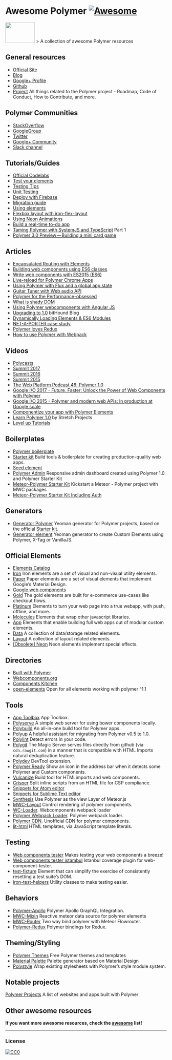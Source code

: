 Awesome Polymer [![Awesome](https://cdn.rawgit.com/sindresorhus/awesome/d7305f38d29fed78fa85652e3a63e154dd8e8829/media/badge.svg)](https://github.com/sindresorhus/awesome)
===========================================================================================================================================================================

[<img src="https://www.polymer-project.org/images/logos/p-logo.png" width="92" height="64" />](https://www.polymer-project.org) &gt; A collection of awesome Polymer resources

General resources
-----------------

-   [Official Site](https://www.polymer-project.org)
-   [Blog](https://blog.polymer-project.org/)
-   [Google+ Profile](https://plus.google.com/+PolymerProject/)
-   [Github](https://github.com/polymer)
-   [Project](https://github.com/polymer/project) All things related to the Polymer project - Roadmap, Code of Conduct, How to Contribute, and more.

Polymer Communities
-------------------

-   [StackOverflow](http://stackoverflow.com/questions/tagged/polymer)
-   [GoogleGroup](https://groups.google.com/forum/#!forum/polymer-dev)
-   [Twitter](https://twitter.com/polymer)
-   [Google+ Community](https://plus.google.com/u/1/communities/115626364525706131031)
-   [Slack channel](http://polymer-slack.herokuapp.com/)

Tutorials/Guides
----------------

-   [Official Codelabs](https://codelabs.developers.google.com/polymer-summit)
-   [Test your elements](https://www.polymer-project.org/2.0/docs/tools/tests)
-   [Testing Tips](https://medium.com/google-developer-experts/polymer-testing-tips-f217ba94a64)
-   [Unit Testing](https://medium.com/@granze/polymer-unit-testing-d6a69910dc31)
-   [Deploy with Firebase](https://www.polymer-project.org/2.0/start/toolbox/deploy)
-   [Migration guide](https://www.polymer-project.org/1.0/docs/migration.html)
-   [Using elements](https://elements.polymer-project.org/guides/using-elements)
-   [Flexbox layout with iron-flex-layout](https://elements.polymer-project.org/guides/flex-layout)
-   [Using Neon Animations](https://elements.polymer-project.org/guides/using-neon-animations)
-   [Build a real-time to-do app](https://scotch.io/tutorials/build-a-real-time-polymer-to-do-app)
-   [Taming Polymer with SystemJS and TypeScript](http://blog.charto.net/typescript/Taming-Polymer-with-SystemJS-and-TypeScript-part-1/) Part 1
-   [Polymer 3.0 Preview — Building a mini card game](https://medium.com/@jecelynyeen/polymer-3-0-preview-building-a-mini-card-game-ce8948265fd6)

Articles
--------

-   [Encapsulated Routing with Elements](https://www.polymer-project.org/1.0/articles/routing.html)
-   [Building web components using ES6 classes](https://www.polymer-project.org/1.0/articles/es6.html)
-   [Write web components with ES2015 (ES6)](http://www.revillweb.com/tutorials/web-components-with-es2015-es6/)
-   [Live-reload for Polymer Chrome Apps](http://codingwithgerwin.blogspot.it/2015/07/live-reload-for-polymer-chrome-apps.html)
-   [Using Polymer with Flux and a global app state](http://paulusschoutsen.nl/blog/2015/07/using-polymer-with-flux-and-a-global-app-state/)
-   [Guitar Tuner with Web audio API](https://aerotwist.com/blog/guitar-tuner/)
-   [Polymer for the Performance-obsessed](https://aerotwist.com/blog/polymer-for-the-performance-obsessed/)
-   [What is shady DOM](https://www.polymer-project.org/1.0/articles/shadydom.html)
-   [Using Polymer webcomponents with Angular JS](http://jcrowther.io/2015/05/26/using-polymer-webcomponents-with-angular-js/)
-   [Upgrading to 1.0](https://www.bithound.io/blog/post/upgrading-to-polymer-10) bitHound Blog
-   [Dynamically Loading Elements & ES6 Modules](http://addyosmani.github.io/webcomponent-samples/polymer/modules/)
-   [NET-A-PORTER case study](https://developers.google.com/web/showcase/case-study/net-a-porter)
-   [Polymer loves Redux](https://medium.com/collaborne-engineering/polymer-loves-redux-f89a863394d9#.7f4z92ppy)
-   [How to use Polymer with Webpack](https://medium.com/dev-channel/how-to-use-polymer-with-webpack-b41812d78b15)

Videos
------

-   [Polycasts](https://www.youtube.com/playlist?list=PLOU2XLYxmsII5c3Mgw6fNYCzaWrsM3sMN)
-   [Summit 2017](https://www.youtube.com/watch?v=TDpiyrcOO30&list=PLNYkxOF6rcIDP0PqVaJxqNWwIgvoEPzJi)
-   [Summit 2016](https://www.youtube.com/watch?v=0iM0DZjYGqg&list=PLNYkxOF6rcICc687SxHQRuo9TVNOJelSZ)
-   [Summit 2015](https://www.youtube.com/playlist?list=PLNYkxOF6rcICdISJclfQhj2S8QZGjXV8J)
-   [The Web Platform Podcast 46: Polymer 1.0](https://www.youtube.com/watch?v=d9tNO3n0RlM)
-   [Google I/O 2017 - Future, Faster: Unlock the Power of Web Components with Polymer](https://www.youtube.com/watch?v=cuoZenpQveQ)
-   [Google I/O 2015 - Polymer and modern web APIs: In production at Google scale](https://www.youtube.com/watch?v=fD2As5RmM8Q)
-   [Componentize your app with Polymer Elements](https://youtu.be/7WgEuNZCCHk)
-   [Learn Polymer 1.0](https://www.youtube.com/playlist?list=PLPaj_o9gjMYll0sSb47TrzQCjIo5iqQZm) by Stretch Projects
-   [Level up Tutorials](https://www.youtube.com/playlist?list=PLLnpHn493BHGhoGAb2PRKzv4Zw3QoatK-)

Boilerplates
------------

-   [Polymer boilerplate](https://github.com/webcomponents/polymer-boilerplate)
-   [Starter kit](https://developers.google.com/web/tools/polymer-starter-kit/) Build tools & boilerplate for creating production-quality web apps.
-   [Seed element](https://github.com/polymerlabs/seed-element)
-   [Polymer Admin](https://github.com/akveo/polymer-admin) Responsive admin dashboard created using Polymer 1.0 and Polymer Starter Kit
-   [Meteor-Polymer Starter Kit](https://github.com/aruntk/kickstart-meteor-polymer) Kickstart a Meteor - Polymer project with MWC packages
-   [Meteor-Polymer Starter Kit Including Auth](https://github.com/aruntk/kickstart-meteor-polymer-with-auth)

Generators
----------

-   [Generator Polymer](https://github.com/yeoman/generator-polymer) Yeoman generator for Polymer projects, based on the official [Starter kit](https://developers.google.com/web/tools/polymer-starter-kit/).
-   [Generator element](https://www.npmjs.com/package/generator-element) Yeoman generator to create Custom Elements using Polymer, X-Tag or VanillaJS.

Official Elements
-----------------

-   [Elements Catalog](https://www.webcomponents.org/collection/Polymer/elements)
-   [Iron](https://www.webcomponents.org/collection/PolymerElements/iron-elements) Iron elements are a set of visual and non-visual utility elements.
-   [Paper](https://www.webcomponents.org/collection/PolymerElements/paper-elements) Paper elements are a set of visual elements that implement Google’s Material Design.
-   [Google web components](https://www.webcomponents.org/collection/GoogleWebComponents/google-web-components)
-   [Gold](https://www.webcomponents.org/collection/PolymerElements/gold-elements) The gold elements are built for e-commerce use-cases like checkout flows.
-   [Platinum](https://www.webcomponents.org/collection/PolymerElements/platinum-elements) Elements to turn your web page into a true webapp, with push, offline, and more.
-   [Molecules](https://www.webcomponents.org/collection/PolymerElements/molecules) Elements that wrap other javascript libraries.
-   [App](https://www.webcomponents.org/collection/PolymerElements/app-elements) Elements that enable building full web apps out of modular custom elements.
-   [Data](https://www.webcomponents.org/collection/PolymerElements/data-elements) A collection of data/storage related elements.
-   [Layout](https://www.webcomponents.org/collection/PolymerElements/layout-elements) A collection of layout related elements.
-   [\[Obsolete\] Neon](https://elements.polymer-project.org/browse?package=neon-elements) Neon elements implement special effects.

Directories
-----------

-   [Built with Polymer](http://builtwithpolymer.org/)
-   [Webcomponents.org](https://webcomponents.org/)
-   [Components Kitchen](http://component.kitchen/)
-   [open-elements](http://open-elements.org) Open for all elements working with polymer ^1.1

Tools
-----

-   [App Toolbox](https://www.polymer-project.org/2.0/toolbox/) App Toolbox.
-   [Polyserve](https://github.com/polymerlabs/polyserve) A simple web server for using bower components locally.
-   [Polybuild](https://github.com/PolymerLabs/polybuild) An all-in-one build tool for Polymer apps.
-   [Polyup](https://github.com/PolymerLabs/polyup) A helpful assistant for migrating from Polymer v0.5 to 1.0.
-   [Polylint](https://github.com/PolymerLabs/polylint) Detect errors in your code.
-   [Polygit](http://polygit.org/) The Magic Server serves files directly from github (via `cdn.rawgit.com`) in a manner that is compatible with HTML Imports natural deduplication feature.
-   [Polydev](https://github.com/PolymerLabs/polydev) DevTool extension.
-   [Polymer Ready](https://chrome.google.com/webstore/detail/polymer-ready/aaifiopbmiecbpladpjaoemohhfjcbdk) Show an icon in the address bar when it detects some Polymer and Custom components.
-   [Vulcanize](https://github.com/Polymer/vulcanize) Build tool for HTMLimports and web components.
-   [Crisper](https://github.com/PolymerLabs/crisper) Split inline scripts from an HTML file for CSP compliance.
-   [Snippets for Atom editor](https://atom.io/packages/polymer-snippets)
-   [Snippets for Sublime Text editor](https://packagecontrol.io/packages/Polymer%20%26%20Web%20Component%20Snippets)
-   [Synthesis](https://github.com/meteorwebcomponents/synthesis) Use Polymer as the view Layer of Meteor.js
-   [MWC-Layout](https://github.com/meteorwebcomponents/layout) Control rendering of polymer components.
-   [WC-Loader](https://github.com/aruntk/wc-loader). Webcomponents webpack loader
-   [Polymer Webpack Loader](https://github.com/webpack-contrib/polymer-webpack-loader). Polymer webpack loader.
-   [Polymer CDN](https://github.com/download/polymer-cdn). Unofficial CDN for polymer components.
-   [lit-html](https://github.com/Polymer/lit-html) HTML templates, via JavaScript template literals.

Testing
-------

-   [Web components tester](https://github.com/Polymer/web-component-tester) Makes testing your web components a breeze!
-   [Web components tester istambul](https://github.com/thedeeno/web-component-tester-istanbul) Istanbul coverage plugin for web-component-tester.
-   [test-fixture](https://github.com/PolymerElements/test-fixture) Element that can simplify the exercise of consistently resetting a test suite’s DOM.
-   [iron-test-helpers](https://github.com/PolymerElements/iron-test-helpers) Utility classes to make testing easier.

Behaviors
---------

-   [Polymer-Apollo](https://github.com/aruntk/polymer-apollo) Polymer Apollo GraphQL Integration.
-   [MWC-Mixin](https://github.com/meteorwebcomponents/mixin) Reactive meteor data source for polymer elements
-   [MWC-Router](https://github.com/meteorwebcomponents/router) Two way bind polymer with Meteor Flowrouter.
-   [Polymer-Redux](https://github.com/tur-nr/polymer-redux) Polymer bindings for Redux.

Theming/Styling
---------------

-   [Polymer Themes](https://polymerthemes.com/) Free Polymer themes and templates
-   [Material Palette](https://www.materialpalette.com/) Palette generator based on Material Design
-   [Polystyle](https://poly-style.appspot.com/demo/) Wrap existing stylesheets with Polymer’s style module system.

Notable projects
----------------

[Polymer Projects](https://github.com/abdonrd/PolymerProjects) A list of websites and apps built with Polymer

Other awesome resources
-----------------------

**If you want more awesome resources, check the [awesome](https://github.com/sindresorhus/awesome) list!**

------------------------------------------------------------------------

### License

[![CC0](http://i.creativecommons.org/p/zero/1.0/88x31.png)](http://creativecommons.org/publicdomain/zero/1.0/)
